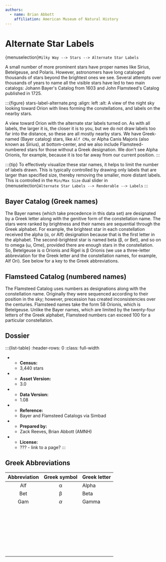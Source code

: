 ```yaml
---
authors:
  - name: Brian Abbott
    affiliation: American Museum of Natural History
---
```



# Alternate Star Labels

{menuselection}`Milky Way --> Stars --> Alternate Star Labels`


A small number of more prominent stars have proper names like Sirius, Betelgeuse, and Polaris. However, astronomers have long cataloged thousands of stars beyond the brightest ones we see. Several attempts over thousands of years to name all the visible stars have led to two main catalogs: Johann Bayer's Catalog from 1603 and John Flamsteed's Catalog published in 1725.



:::{figure} stars-label-alternate.png
:align: left
:alt: A view of the night sky looking toward Orion with lines forming the constellations, and labels on the nearby stars.

A view toward Orion with the alternate star labels turned on. As with all labels, the larger it is, the closer it is to you, but we do not draw labels too far into the distance, so these are all mostly nearby stars. We have Greek-named (Bayer catalog) stars, like `Alf CMa`, or Alpha Canis Majoris (also known as Sirius), at bottom-center, and we also include Flamsteed-numbered stars for those without a Greek designation. We don't see Alpha Orionis, for example, because it is too far away from our current position.
:::



:::{tip}
To effectively visualize these star names, it helps to limit the number
of labels drawn. This is typically controlled by drawing only
labels that are larger than specified size, thereby removing the
smaller, more distant labels. This is controlled in the `Min/Max Size` dual slider in {menuselection}`Alternate Star Labels --> Renderable --> Labels`
:::


## Bayer Catalog (Greek names)

The Bayer names (which take precedence in this data set) are designated by a Greek letter along with the genitive form of the constellation name. The stars were ranked by brightness and their names are sequential through the Greek alphabet. For example, the brightest star in each constellation received the alpha (α, or Alf) designation because that is the first letter in the alphabet. The second-brightest star is named beta (β, or Bet), and so on to omega (ω, Ome), provided there are enough stars in the constellation. So, Betelgeuse is α Orionis and Rigel is β Orionis (we use a three-letter abbreviation for the Greek letter and the constellation names, for example, Alf Ori). See below for a key to the Greek abbreviations.


## Flamsteed Catalog (numbered names)

The Flamsteed Catalog uses numbers as designations along with the constellation name. Originally they were sequenced according to their position in the sky; however, precession has created inconsistencies over the centuries. Flamsteed names take the form 58 Orionis, which is Betelgeuse. Unlike the Bayer names, which are limited by the twenty-four letters of the Greek alphabet, Flamsteed numbers can exceed 100 for a particular constellation.



## Dossier
:::{list-table}
:header-rows: 0
:class: full-width

* - **Census:**
  - 3,440 stars
* - **Asset Version:**
  - 3.0
* - **Data Version:**
  - 1.08
* - **Reference:**
  - Bayer and Flamsteed Catalogs via Simbad
* - **Prepared by:**
  - Zack Reeves, Brian Abbott (AMNH)
* - **License:**
  - ??? - link to a page?
:::




## Greek Abbreviations

| Abbreviation | Greek symbol | Greek letter |
| :----------: | :----------: | :----------- |
| Alf | α | Alpha |
| Bet | β | Beta |
| Gam | $\alpha$ | Gamma |
|  |  |  |
|  |  |  |
|  |  |  |
|  |  |  |
|  |  |  |
|  |  |  |
|  |  |  |
|  |  |  |
|  |  |  |
|  |  |  |
|  |  |  |
|  |  |  |
|  |  |  |
|  |  |  |
|  |  |  |
|  |  |  |
|  |  |  |
|  |  |  |
|  |  |  |
|  |  |  |
|  |  |  |
|  |  |  |
|  |  |  |
|  |  |  |
|  |  |  |
|  |  |  |
|  |  |  |


